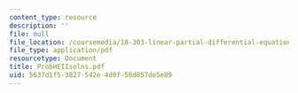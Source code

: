 ```yaml
---
content_type: resource
description: ''
file: null
file_location: /coursemedia/18-303-linear-partial-differential-equations-fall-2006/5637d1f53827542e4d0f50d857de5e89_ProbHEIIsolns.pdf
file_type: application/pdf
resourcetype: Document
title: ProbHEIIsolns.pdf
uid: 5637d1f5-3827-542e-4d0f-50d857de5e89
---
```

